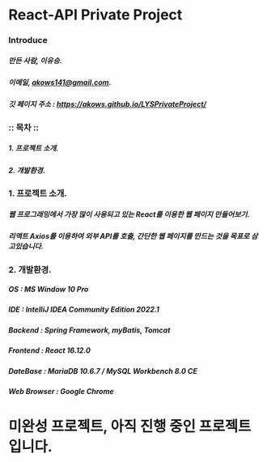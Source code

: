 # React-API Private Project

### Introduce
##### 만든 사람, 이유승.
##### 이메일, akows141@gmail.com.

##### 깃 페이지 주소 : https://akows.github.io/LYSPrivateProject/

### :: 목차 ::

##### 1. 프로젝트 소개.
##### 2. 개발환경.
  
### 1. 프로젝트 소개.

##### 웹 프로그래밍에서 가장 많이 사용되고 있는 React를 이용한 웹 페이지 만들어보기.
##### 리액트 Axios를 이용하여 외부 API를 호출, 간단한 웹 페이지를 만드는 것을 목표로 삼고있습니다.

### 2. 개발환경.

##### OS : MS Window 10 Pro
##### IDE : IntelliJ IDEA Community Edition 2022.1
##### Backend : Spring Framework, myBatis, Tomcat
##### Frontend : React 16.12.0
##### DateBase : MariaDB 10.6.7 / MySQL Workbench 8.0 CE
##### Web Browser : Google Chrome

# 미완성 프로젝트, 아직 진행 중인 프로젝트입니다.
